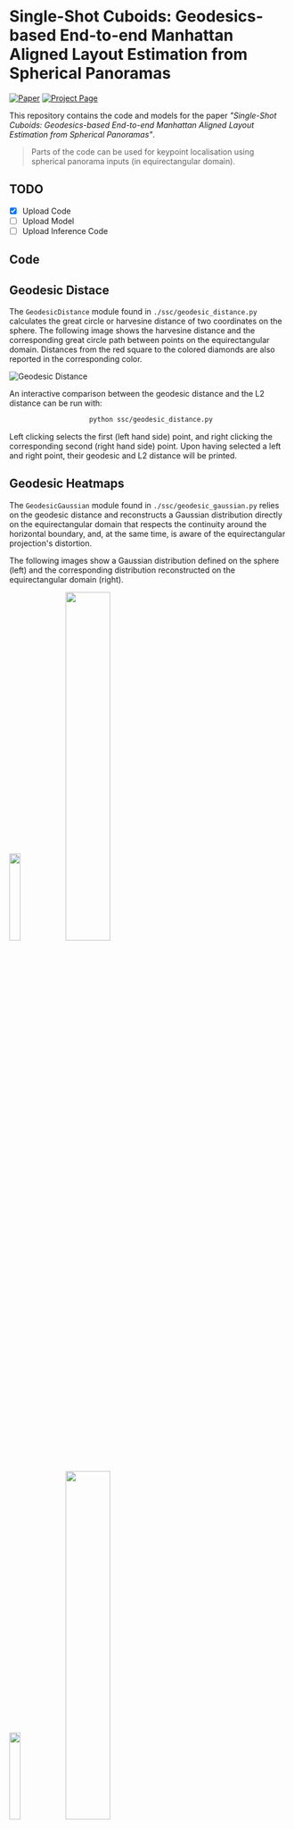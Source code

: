 # Single-Shot Cuboids: Geodesics-based End-to-end Manhattan Aligned Layout Estimation from Spherical Panoramas

[![Paper](http://img.shields.io/badge/paper-arxiv-critical.svg?style=plastic)](https://arxiv.org/pdf/)
[![Project Page](http://img.shields.io/badge/Project-Page-blueviolet.svg?style=plastic)](https://vcl3d.github.io/SingleShotCuboids/)

This repository contains the code and models for the paper _"Single-Shot Cuboids: Geodesics-based End-to-end Manhattan Aligned Layout Estimation from Spherical Panoramas"_.

> Parts of the code can be used for keypoint localisation using spherical panorama inputs (in equirectangular domain).

## TODO

* [x] Upload Code
* [ ] Upload Model
* [ ] Upload Inference Code

## Code

## Geodesic Distace
The `GeodesicDistance` module found in `./ssc/geodesic_distance.py` calculates the great circle or harvesine distance of two coordinates on the sphere. The following image shows the harvesine distance and the corresponding great circle path between points on the equirectangular domain. Distances from the red square to the colored diamonds are also reported in the corresponding color.

![Geodesic Distance](./assets/images/geodesic.png)

An interactive comparison between the geodesic distance and the L2 distance can be run with:

```bash
                    python ssc/geodesic_distance.py
```

Left clicking selects the first (left hand side) point, and right clicking the corresponding second (right hand side) point.
Upon having selected a left and right point, their geodesic and L2 distance will be printed.

## Geodesic Heatmaps
The `GeodesicGaussian` module found in `./ssc/geodesic_gaussian.py` relies on the geodesic distance and reconstructs a Gaussian distribution directly on the equirectangular domain that respects the continuity around the horizontal boundary, and, at the same time, is aware of the equirectangular projection's distortion.

The following images show a Gaussian distribution defined on the sphere (left) and the corresponding distribution reconstructed on the equirectangular domain (right).

<img width=20% src="./assets/images/0_sphere.png"><img width=40% src="./assets/images/0_equi.png">

<img width=20% src="./assets/images/1_sphere.png"><img width=40% src="./assets/images/1_equi.png">

<img width=20% src="./assets/images/2_sphere.png"><img width=40% src="./assets/images/2_equi.png">

<img width=20% src="./assets/images/3_sphere.png"><img width=40% src="./assets/images/3_equi.png">

<img width=20% src="./assets/images/4_sphere.png"><img width=40% src="./assets/images/4_equi.png">

Different (20) random centroid distributions can be visualized by runningwith:

```bash
                python ssc/geodesic_gaussian.py {std: float=9.0} {width: int=512}
```

with the (optional) std argument given in degrees (default: `9.0`), and the (optional) width argument defining the equirectangular pixels at the longitudinal angular coordinate (default: `512`).

## Quasi-Manhattan Center of Mass
The `QuasiManhattanCenterOfMass` module found in `./ssc/quasi_manhattan_center_of_mass.py` estimates the meridian-aligned top and bottom corners using either:
- the `standard` mode that calculates the default center of mass (CoM), or,
- the `periodic` mode which calculates a boundary aware spherical center of mass.

```py
                module = QuasiManhattanCenterOfMass(mode='periodic')
```

Their differences are depicted in the following figure, where the CoM of a set of _blue_ or _pink_ particles, whoses masses are denoted by their size, is estimated with both methods on an equirectangular grid.
The `standard` method (_white filled particles_) fails to properly localize the CoM as it neglects the image's continuity around the horizontal boundary.
The `periodic` method (_darker filled colored particles_) resolves this issue taking into account the continuous boundary.

![Spherical Center of Mass](./assets/images/boundary_scom2.png "Spherical Center of Mass")

The input to the module's `forward` function is:

- a `[W x H]` grid `G` with coordinates normalized to `[-1, 1]`, and,
- the predicted heatmap `H`.

```py
                       corners = scom.forward(grid, gaussian)
```

An example with randomly allocated points, their geodesic gaussian reconstruction and the corresponding localisations using a normalized grid can be seen by running:

```bash
    python ssc/quasi_manhattan_center_of_mass.py '{mode: standard|periodic}'
```

## Cuboid Fitting
The `CuboidFitting` module found in `./ssc/cuboid_fitting.py` fits a cuboid into `8` estimated corner locations as described in the paper and depicted in the following figure.

![Cuboid Fitting](./assets/images/homography.png "Cuboid Fitting")

A set of examples can be run using:

```bash
    python ssc/cuboid_fitting.py '{test: [1-7]]} {mode: floor|ceil|avg|joint}'
```

where one of `7` test cases can be selected and one of the available modes:

- `floor` for using the floor as a fixed height plane, 
- `ceil`  for using the ceiling as a fixed height plane,
- `avg` for using both and averaging their projected coordinates, and,
- `joint` for fusing the floor view projected floor and ceiling coordinates.

The original coordinates will be colored blue, while the cuboid fitted coordinates will be colored green.

Examples on the different test sets follow, with the images on the left being the predicted coordinates floor plan view, and the images on the right those after cuboid fitting:

### Sun360

<img width=30% src="./assets/images/sun360_1_pred.png"><img width=30% src="./assets/images/sun360_1_cuboid.png">

<img width=30% src="./assets/images/sun360_2_pred.png"><img width=30% src="./assets/images/sun360_2_cuboid.png">

<!--
<img width=45% src="./assets/images/sun360_3_pred.png">
<img width=45% src="./assets/images/sun360_3_cuboid.png">
-->

<img width=30% src="./assets/images/sun360_4_pred.png"><img width=30% src="./assets/images/sun360_4_cuboid.png">

### Stanford2D3D

<!--
<img width=45% src="./assets/images/s2d3d_1_pred.png">
<img width=45% src="./assets/images/s2d3d_1_cuboid.png">
-->

<img width=30% src="./assets/images/s2d3d_2_pred.png"><img width=30% src="./assets/images/s2d3d_2_cuboid.png">

<img width=30% src="./assets/images/s2d3d_3_pred.png"><img width=30% src="./assets/images/s2d3d_3_cuboid.png">

<img width=30% src="./assets/images/s2d3d_4_pred.png"><img width=30% src="./assets/images/s2d3d_4_cuboid.png">

### Structure3D

<img width=30% src="./assets/images/s3d_1_pred.png"><img width=30% src="./assets/images/s3d_1_cuboid.png">

<img width=30% src="./assets/images/s3d_2_pred.png"><img width=30% src="./assets/images/s3d_2_cuboid.png">

<img width=30% src="./assets/images/s3d_3_pred.png"><img width=30% src="./assets/images/s3d_3_cuboid.png">

<!--
<img width=45% src="./assets/images/s3d_4_pred.png">
<img width=45% src="./assets/images/s3d_4_cuboid.png">
-->

### Kujiale

<img width=30% src="./assets/images/kuj_1_pred.png"><img width=30% src="./assets/images/kuj_1_cuboid.png">

<!--
<img width=45% src="./assets/images/kuj_2_pred.png">
<img width=45% src="./assets/images/kuj_2_cuboid.png">
-->

<img width=30% src="./assets/images/kuj_3_pred.png"><img width=30% src="./assets/images/kuj_3_cuboid.png">

<img width=30% src="./assets/images/kuj_4_pred.png"><img width=30% src="./assets/images/kuj_4_cuboid.png">

## Spherically Padded Convolution

The `SphericalConv2d` module in `./ssc/spherically_padded_conv.py` applies the padding depicted below that adapts traditional convs to the equirectangular domain by replication padding at the singularities/poles and circular padding around the horizontal boundary.

![Spherically Padded Conv2d](./assets/images/sconv.png "Spherically Padded Conv2d")

## Citation
If you used or found this code and/or models useful, please cite the following:
```
@arcticle{zioulis2021singleshot,
  author       = "Zioulis, Nikolaos and Alvarez, Federico and Zarpalas, Dimitris and Daras, Petros",
  title        = "Single-Shot Cuboids: Geodesics-based End-to-end Manhattan Aligned Layout Estimation from Spherical Panoramas",
  archivePrefix = {arXiv},  
  month        = "February",
  year         = "2021"
}
